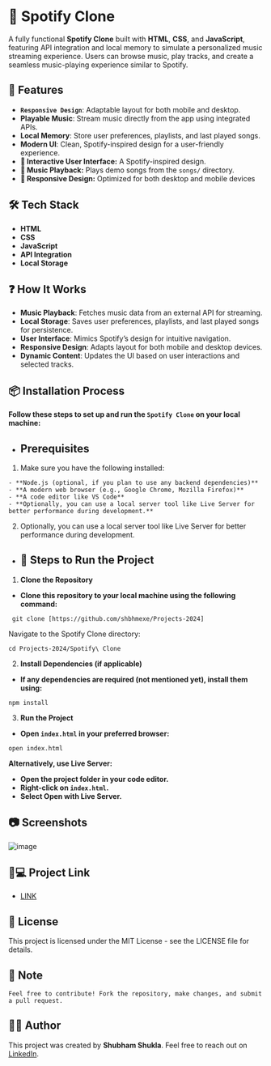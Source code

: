 # 🎵 Spotify Clone

A fully functional **Spotify Clone** built with **HTML**, **CSS**, and **JavaScript**, featuring API integration and local memory to simulate a personalized music streaming experience. Users can browse music, play tracks, and create a seamless music-playing experience similar to Spotify.

## 🚀 Features

- **`Responsive Design`**: Adaptable layout for both mobile and desktop.
- **Playable Music**: Stream music directly from the app using integrated APIs.
- **Local Memory**: Store user preferences, playlists, and last played songs.
- **Modern UI**: Clean, Spotify-inspired design for a user-friendly experience.
- **🎨 Interactive User Interface:** A Spotify-inspired design.
- **🎵 Music Playback:** Plays demo songs from the `songs/` directory.
- **📱 Responsive Design:** Optimized for both desktop and mobile devices

## 🛠️ Tech Stack

- **HTML**
- **CSS**
- **JavaScript**
- **API Integration**
- **Local Storage**

## ❓ How It Works

- **Music Playback**: Fetches music data from an external API for streaming.
- **Local Storage**: Saves user preferences, playlists, and last played songs for persistence.
- **User Interface**: Mimics Spotify’s design for intuitive navigation.
- **Responsive Design**: Adapts layout for both mobile and desktop devices.
- **Dynamic Content**: Updates the UI based on user interactions and selected tracks.


## 📦 Installation Process
**Follow these steps to set up and run the `Spotify Clone` on your local machine:**

- ## **Prerequisites**

1. Make sure you have the following installed:
```
- **Node.js (optional, if you plan to use any backend dependencies)**
- **A modern web browser (e.g., Google Chrome, Mozilla Firefox)**
- **A code editor like VS Code**
- **Optionally, you can use a local server tool like Live Server for better performance during development.**
```      
2. Optionally, you can use a local server tool like Live Server for better performance during development.

- ## **🚀 Steps to Run the Project**

 1. **Clone the Repository**
- **Clone this repository to your local machine using the following command:**
```
 git clone [https://github.com/shbhmexe/Projects-2024]
```
 Navigate to the Spotify Clone directory:
  ```
  cd Projects-2024/Spotify\ Clone
  ```
2. **Install Dependencies (if applicable)**
- **If any dependencies are required (not mentioned yet), install them using:**
```
npm install
```
3. **Run the Project**      
- **Open `index.html` in your preferred browser:**
```
open index.html
```  
**Alternatively, use Live Server:**  
- **Open the project folder in your code editor.**
- **Right-click on `index.html`.**
- **Select Open with Live Server.**

## 📷 Screenshots
![image](https://github.com/user-attachments/assets/7ff2d35d-3445-43bf-a8be-a8e954e6bd50)

##  🐙💻 Project Link
- [LINK](https://spotifycloneuiio.netlify.app/)


## 📝 License
This project is licensed under the MIT License - see the LICENSE file for details.

## 📝 Note
`Feel free to contribute! Fork the repository, make changes, and submit a pull request.`

## 👨‍💻 Author
This project was created by **Shubham Shukla**. Feel free to reach out on [LinkedIn](https://www.linkedin.com/in/shubham-shukla-62095032a/).

